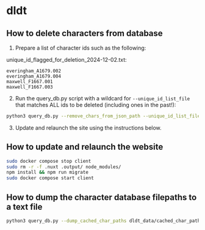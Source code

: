 # dldt


## How to delete characters from database

1. Prepare a list of character ids such as the following:


unique_id_flagged_for_deletion_2024-12-02.txt:
```
everingham_A1679.002
everingham_A1679.004
maxwell_F1667.001
maxwell_F1667.003
```

2. Run the query_db.py script with a wildcard for `--unique_id_list_file` that matches ALL ids to be deleted (including ones in the past!):
```bash
python3 query_db.py --remove_chars_from_json_path --unique_id_list_files dldt_data/unique_id_flagged_for_deletion_202*

```

3. Update and relaunch the site using the instructions below.


## How to update and relaunch the website

```bash
sudo docker compose stop client
sudo rm -r -f .nuxt .output/ node_modules/
npm install && npm run migrate
sudo docker compose start client
```


## How to dump the character database filepaths to a text file

```bash
python3 query_db.py --dump_cached_char_paths dldt_data/cached_char_paths.txt --remove_chars_from_json_path --unique_id_list_files dldt_data/unique_id_flagged_for_deletion_202*
```
